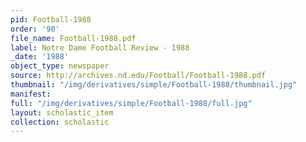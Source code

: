 ```yaml
---
pid: Football-1988
order: '90'
file_name: Football-1988.pdf
label: Notre Dame Football Review - 1988
_date: '1988'
object_type: newspaper
source: http://archives.nd.edu/Football/Football-1988.pdf
thumbnail: "/img/derivatives/simple/Football-1988/thumbnail.jpg"
manifest:
full: "/img/derivatives/simple/Football-1988/full.jpg"
layout: scholastic_item
collection: scholastic
---
```

